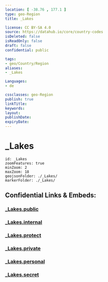 ```yaml
---
location: [ -38.76 , 177.1 ] 
type: geo-Region
title: _Lakes

license: CC BY-SA 4.0
source: https://datahub.io/core/country-codes
isDeleted: false
isReadOnly: false
draft: false
confidential: public

tags:
- geo/Country/Region
aliases:
- _Lakes

Languages:
- de

cssclasses: geo-Region
publish: true
linkTitle: 
keywords: 
layout: 
publishDate: 
expiryDate: 
---
```


# _Lakes

```leaflet
id: _Lakes
zoomFeatures: true 
minZoom: 2 
maxZoom: 18
geojsonFolder: ./_Lakes/
markerFolder: ./_Lakes/
```


## Confidential Links & Embeds: 

### [_Lakes.public](/_public/\Earth\Continent\Australia\New_Zealand\Regions~New_Zealand\Hawke's_Bay_Lakes.public.md) 

### [_Lakes.internal](/_internal/\Earth\Continent\Australia\New_Zealand\Regions~New_Zealand\Hawke's_Bay_Lakes.internal.md) 

### [_Lakes.protect](/_protect/\Earth\Continent\Australia\New_Zealand\Regions~New_Zealand\Hawke's_Bay_Lakes.protect.md) 

### [_Lakes.private](/_private/\Earth\Continent\Australia\New_Zealand\Regions~New_Zealand\Hawke's_Bay_Lakes.private.md) 

### [_Lakes.personal](/_personal/\Earth\Continent\Australia\New_Zealand\Regions~New_Zealand\Hawke's_Bay_Lakes.personal.md) 

### [_Lakes.secret](/_secret/\Earth\Continent\Australia\New_Zealand\Regions~New_Zealand\Hawke's_Bay_Lakes.secret.md)

